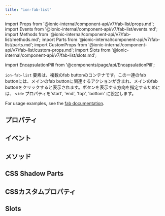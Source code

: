 ```yaml
---
title: "ion-fab-list"
---
```

import Props from '@ionic-internal/component-api/v7/fab-list/props.md';
import Events from '@ionic-internal/component-api/v7/fab-list/events.md';
import Methods from '@ionic-internal/component-api/v7/fab-list/methods.md';
import Parts from '@ionic-internal/component-api/v7/fab-list/parts.md';
import CustomProps from '@ionic-internal/component-api/v7/fab-list/custom-props.md';
import Slots from '@ionic-internal/component-api/v7/fab-list/slots.md';

import EncapsulationPill from '@components/page/api/EncapsulationPill';

<EncapsulationPill type="shadow" />

`ion-fab-list` 要素は、複数のfab buttonのコンテナです。この一連のfab buttonには、メインのfab buttonに関連するアクションが含まれ、メインのfab buttonをクリックすると表示されます。ボタンを表示する方向を指定するためには、 `side` プロパティを'start', 'end', 'top', 'bottom' に設定します。

For usage examples, see the [fab documentation](./fab).

## プロパティ
<Props />

## イベント
<Events />

## メソッド
<Methods />

## CSS Shadow Parts
<Parts />

## CSSカスタムプロパティ
<CustomProps />

## Slots
<Slots />